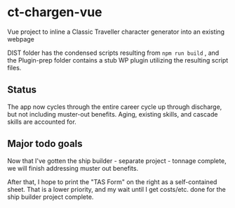 # ct-chargen-vue

Vue project to inline a Classic Traveller character generator into an existing webpage

DIST folder has the condensed scripts resulting from `npm run build` , and the Plugin-prep folder contains a stub WP plugin utilizing the resulting script files.



## Status

The app now cycles through the entire career cycle up through discharge, but not including muster-out benefits. Aging, existing skills, and cascade skills are accounted for. 

## Major todo goals

Now that I've gotten the ship builder - separate project - tonnage complete, we will finish addressing muster out benefits. 

After that, I hope to print the "TAS Form" on the right as a self-contained sheet. That is a lower priority, and my wait until I get costs/etc. done for the ship builder project complete. 